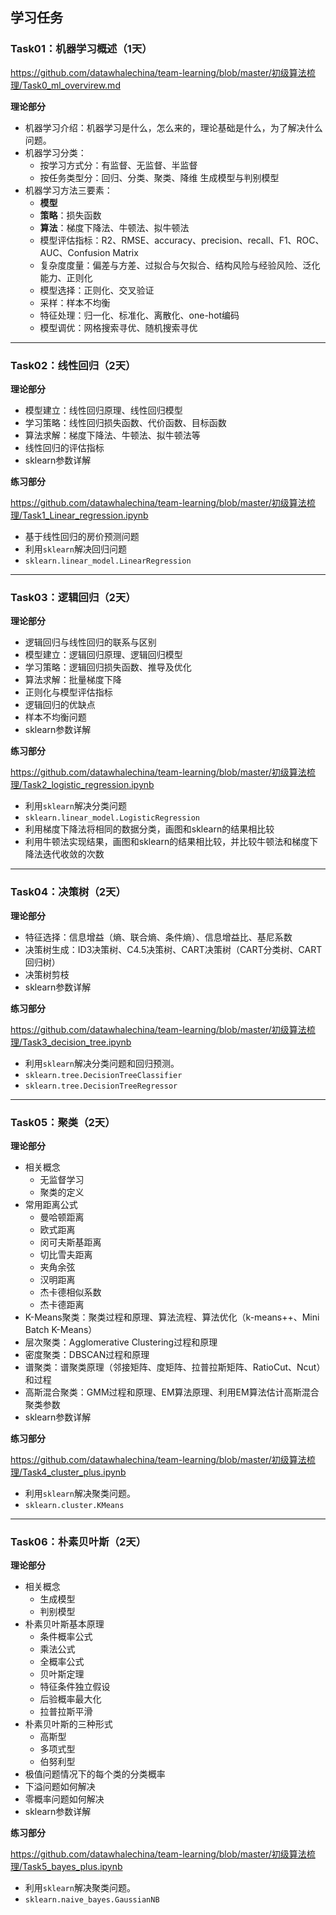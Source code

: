 ## 学习任务

### Task01：机器学习概述（1天）

https://github.com/datawhalechina/team-learning/blob/master/初级算法梳理/Task0_ml_overvirew.md


<b>理论部分</b>

- 机器学习介绍：机器学习是什么，怎么来的，理论基础是什么，为了解决什么问题。
- 机器学习分类：
    - 按学习方式分：有监督、无监督、半监督 
    - 按任务类型分：回归、分类、聚类、降维 生成模型与判别模型
- 机器学习方法三要素：
    - **模型** 
    - **策略**：损失函数 
    - **算法**：梯度下降法、牛顿法、拟牛顿法
    - 模型评估指标：R2、RMSE、accuracy、precision、recall、F1、ROC、AUC、Confusion Matrix 
    - 复杂度度量：偏差与方差、过拟合与欠拟合、结构风险与经验风险、泛化能力、正则化 
    - 模型选择：正则化、交叉验证 
    - 采样：样本不均衡 
    - 特征处理：归一化、标准化、离散化、one-hot编码 
    - 模型调优：网格搜索寻优、随机搜索寻优


---
### Task02：线性回归（2天）

<b>理论部分</b>

- 模型建立：线性回归原理、线性回归模型
- 学习策略：线性回归损失函数、代价函数、目标函数
- 算法求解：梯度下降法、牛顿法、拟牛顿法等
- 线性回归的评估指标
- sklearn参数详解


<b>练习部分</b>

https://github.com/datawhalechina/team-learning/blob/master/初级算法梳理/Task1_Linear_regression.ipynb

- 基于线性回归的房价预测问题
- 利用`sklearn`解决回归问题
- `sklearn.linear_model.LinearRegression`





---


### Task03：逻辑回归（2天）

<b>理论部分</b>

- 逻辑回归与线性回归的联系与区别
- 模型建立：逻辑回归原理、逻辑回归模型
- 学习策略：逻辑回归损失函数、推导及优化
- 算法求解：批量梯度下降
- 正则化与模型评估指标
- 逻辑回归的优缺点
- 样本不均衡问题
- sklearn参数详解


<b>练习部分</b>

https://github.com/datawhalechina/team-learning/blob/master/初级算法梳理/Task2_logistic_regression.ipynb

- 利用`sklearn`解决分类问题
- `sklearn.linear_model.LogisticRegression`
- 利用梯度下降法将相同的数据分类，画图和sklearn的结果相比较
- 利用牛顿法实现结果，画图和sklearn的结果相比较，并比较牛顿法和梯度下降法迭代收敛的次数

---

### Task04：决策树（2天）

<b>理论部分</b>

- 特征选择：信息增益（熵、联合熵、条件熵）、信息增益比、基尼系数
- 决策树生成：ID3决策树、C4.5决策树、CART决策树（CART分类树、CART回归树）
- 决策树剪枝
- sklearn参数详解

<b>练习部分</b>

https://github.com/datawhalechina/team-learning/blob/master/初级算法梳理/Task3_decision_tree.ipynb

- 利用`sklearn`解决分类问题和回归预测。
- `sklearn.tree.DecisionTreeClassifier`
- `sklearn.tree.DecisionTreeRegressor`

---

### Task05：聚类（2天）
<b>理论部分</b>

- 相关概念
    - 无监督学习
    - 聚类的定义
- 常用距离公式
    - 曼哈顿距离
    - 欧式距离
    - 闵可夫斯基距离
    - 切比雪夫距离
    - 夹角余弦
    - 汉明距离
    - 杰卡德相似系数
    - 杰卡德距离
- K-Means聚类：聚类过程和原理、算法流程、算法优化（k-means++、Mini Batch K-Means）
- 层次聚类：Agglomerative Clustering过程和原理
- 密度聚类：DBSCAN过程和原理
- 谱聚类：谱聚类原理（邻接矩阵、度矩阵、拉普拉斯矩阵、RatioCut、Ncut）和过程
- 高斯混合聚类：GMM过程和原理、EM算法原理、利用EM算法估计高斯混合聚类参数
- sklearn参数详解

<b>练习部分</b>

https://github.com/datawhalechina/team-learning/blob/master/初级算法梳理/Task4_cluster_plus.ipynb

- 利用`sklearn`解决聚类问题。
- `sklearn.cluster.KMeans`


---
### Task06：朴素贝叶斯（2天）
<b>理论部分</b>
- 相关概念
    - 生成模型
    - 判别模型
- 朴素贝叶斯基本原理
    - 条件概率公式
    - 乘法公式
    - 全概率公式
    - 贝叶斯定理
    - 特征条件独立假设
    - 后验概率最大化
    - 拉普拉斯平滑
- 朴素贝叶斯的三种形式
    - 高斯型
    - 多项式型
    - 伯努利型
- 极值问题情况下的每个类的分类概率
- 下溢问题如何解决
- 零概率问题如何解决
- sklearn参数详解

<b>练习部分</b>

https://github.com/datawhalechina/team-learning/blob/master/初级算法梳理/Task5_bayes_plus.ipynb

- 利用`sklearn`解决聚类问题。
- `sklearn.naive_bayes.GaussianNB`
